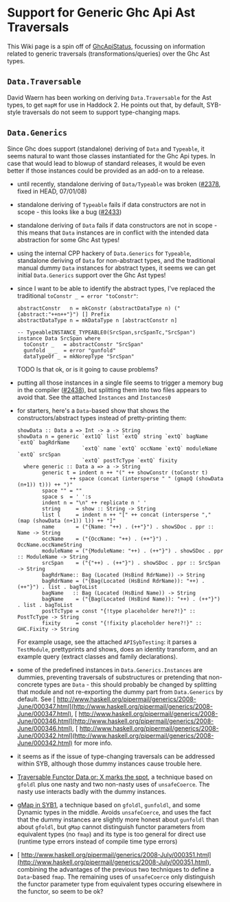 # Support for Generic Ghc Api Ast Traversals


This Wiki page is a spin off of [GhcApiStatus](ghc-api-status), focussing on information related to generic traversals (transformations/queries) over the Ghc Ast types.

## `Data.Traversable`


David Waern has been working on deriving `Data.Traversable` for the Ast types, to get `mapM` for use in Haddock 2. He points out that, by default, SYB-style traversals do not seem to support type-changing maps.

## `Data.Generics`


Since Ghc does support (standalone) deriving of `Data` and `Typeable`, it seems natural to want those classes instantiated for the Ghc Api types. In case that would lead to blowup of standard releases, it would be even better if those instances could be provided as an add-on to a release.

- until recently, standalone deriving of `Data/Typeable` was broken ([\#2378](https://gitlab.haskell.org//ghc/ghc/issues/2378), fixed in HEAD, 07/01/08)

- standalone deriving of `Typeable` fails if data constructors are not in scope - this looks like a bug ([\#2433](https://gitlab.haskell.org//ghc/ghc/issues/2433))

- standalone deriving of `Data` fails if data constructors are not in scope - this means that `Data` instances are in conflict with the intended data abstraction for some Ghc Ast types!

- using the internal CPP hackery of `Data.Generics` for `Typeable`, standalone deriving of `Data` for non-abstract types, and the traditional manual dummy `Data` instances for abstract types, it seems we can get initial `Data.Generics` support over the Ghc Ast types!

- since I want to be able to identify the abstract types, I've replaced the traditional `toConstr _ = error "toConstr"`:

  ```wiki
  abstractConstr   n = mkConstr (abstractDataType n) ("{abstract:"++n++"}") [] Prefix
  abstractDataType n = mkDataType n [abstractConstr n]

  -- TypeableINSTANCE_TYPEABLE0(SrcSpan,srcSpanTc,"SrcSpan")
  instance Data SrcSpan where
    toConstr _   = abstractConstr "SrcSpan"
    gunfold _ _  = error "gunfold"
    dataTypeOf _ = mkNorepType "SrcSpan"
  ```

  TODO Is that ok, or is it going to cause problems?

- putting all those instances in a single file seems to trigger a memory bug in the compiler ([\#2438](https://gitlab.haskell.org//ghc/ghc/issues/2438)), but splitting them into two files appears to avoid that. See the attached `Instances` and `Instances0`

- for starters, here's a `Data`-based show that shows the constructors/abstract types instead of pretty-printing them:

  ```wiki
  showData :: Data a => Int -> a -> String
  showData n = generic `ext1Q` list `extQ` string `extQ` bagName `extQ` bagRdrName
                       `extQ` name `extQ` occName `extQ` moduleName `extQ` srcSpan
                       `extQ` postTcType `extQ` fixity
    where generic :: Data a => a -> String
          generic t = indent n ++ "(" ++ showConstr (toConstr t)
                   ++ space (concat (intersperse " " (gmapQ (showData (n+1)) t))) ++ ")"
          space "" = ""
          space s  = ' ':s
          indent n = "\n" ++ replicate n ' ' 
          string     = show :: String -> String
          list l     = indent n ++ "[" ++ concat (intersperse "," (map (showData (n+1)) l)) ++ "]"
          name       = ("{Name: "++) . (++"}") . showSDoc . ppr :: Name -> String
          occName    = ("{OccName: "++) . (++"}") .  OccName.occNameString 
          moduleName = ("{ModuleName: "++) . (++"}") . showSDoc . ppr :: ModuleName -> String
          srcSpan    = ("{"++) . (++"}") . showSDoc . ppr :: SrcSpan -> String
          bagRdrName:: Bag (Located (HsBind RdrName)) -> String
          bagRdrName = ("{Bag(Located (HsBind RdrName)): "++) . (++"}") . list . bagToList 
          bagName   :: Bag (Located (HsBind Name)) -> String
          bagName    = ("{Bag(Located (HsBind Name)): "++) . (++"}") . list . bagToList 
          postTcType = const "{!type placeholder here?!}" :: PostTcType -> String
          fixity     = const "{!fixity placeholder here?!}" :: GHC.Fixity -> String
  ```

  For example usage, see the attached `APISybTesting`: it parses a `TestModule`, prettyprints and shows, does an identity transform, and an example query (extract classes and family declarations).

- some of the predefined instances in `Data.Generics.Instances` are dummies, preventing traversals of substructures or pretending that non-concrete types are `Data` - this should probably be changed by splitting that module and not re-exporting the dummy part from `Data.Generics` by default. See [ http://www.haskell.org/pipermail/generics/2008-June/000347.html](http://www.haskell.org/pipermail/generics/2008-June/000347.html), [ http://www.haskell.org/pipermail/generics/2008-June/000346.html](http://www.haskell.org/pipermail/generics/2008-June/000346.html), [ http://www.haskell.org/pipermail/generics/2008-June/000342.html](http://www.haskell.org/pipermail/generics/2008-June/000342.html) for more info.

- it seems as if the issue of type-changing traversals can be addressed within SYB, although those dummy instances cause trouble here.

- [ Traversable Functor Data,or: X marks the spot](http://www.haskell.org/pipermail/generics/2008-June/000343.html), a technique based on `gfoldl` plus one nasty and two non-nasty uses of `unsafeCoerce`. The nasty use interacts badly with the dummy instances.

- [ gMap in SYB1](http://www.haskell.org/pipermail/generics/2008-July/000349.html), a technique based on `gfoldl`, `gunfoldl`, and some Dynamic types in the middle. Avoids `unsafeCoerce`, and uses the fact that the dummy instances are slightly more honest about `gunfoldl` than about `gfoldl`, but `gMap` cannot distinguish functor parameters from equivalent types (no `fmap`) and its type is too general for direct use (runtime type errors instead of compile time type errors)

- [ http://www.haskell.org/pipermail/generics/2008-July/000351.html](http://www.haskell.org/pipermail/generics/2008-July/000351.html), combining the advantages of the previous two techniques to define a `Data`-based `fmap`. The remaining uses of `unsafeCoerce` only distinguish the functor parameter type from equivalent types occuring elsewhere in the functor, so seem to be ok?
